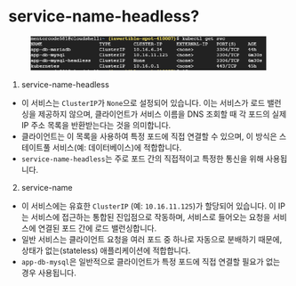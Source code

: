 # service-name-headless?

<figure><img src="../.gitbook/assets/image (143).png" alt=""><figcaption></figcaption></figure>

1. service-name-headless

* 이 서비스는 `ClusterIP`가 `None`으로 설정되어 있습니다. 이는 서비스가 로드 밸런싱을 제공하지 않으며, 클라이언트가 서비스 이름을 DNS 조회할 때 각 포드의 실제 IP 주소 목록을 반환받는다는 것을 의미합니다.
* 클라이언트는 이 목록을 사용하여 특정 포드에 직접 연결할 수 있으며, 이 방식은 스테이트풀 서비스(예: 데이터베이스)에 적합합니다.
* `service-name-headless`는 주로 포드 간의 직접적이고 특정한 통신을 위해 사용됩니다.



2. service-name

* 이 서비스에는 유효한 `ClusterIP` (예: `10.16.11.125`)가 할당되어 있습니다. 이 IP는 서비스에 접근하는 통합된 진입점으로 작동하며, 서비스로 들어오는 요청을 서비스에 연결된 포드 간에 로드 밸런싱합니다.
* 일반 서비스는 클라이언트 요청을 여러 포드 중 하나로 자동으로 분배하기 때문에, 상태가 없는(stateless) 애플리케이션에 적합합니다.
* `app-db-mysql`은 일반적으로 클라이언트가 특정 포드에 직접 연결할 필요가 없는 경우 사용됩니다.

